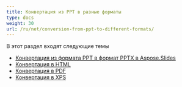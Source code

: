 ```yaml
---
title: Конвертация из PPT в разные форматы
type: docs
weight: 30
url: /ru/net/conversion-from-ppt-to-different-formats/
---
```


В этот раздел входят следующие темы

- [Конвертация из формата PPT в формат PPTX в Aspose.Slides](/slides/ru/net/conversion-from-ppt-to-pptx-format-in-aspose-slides/)
- [Конвертация в HTML](/slides/ru/net/conversion-to-html/)
- [Конвертация в PDF](/slides/ru/net/conversion-to-pdf/)
- [Конвертация в XPS](/slides/ru/net/conversion-to-xps/)
